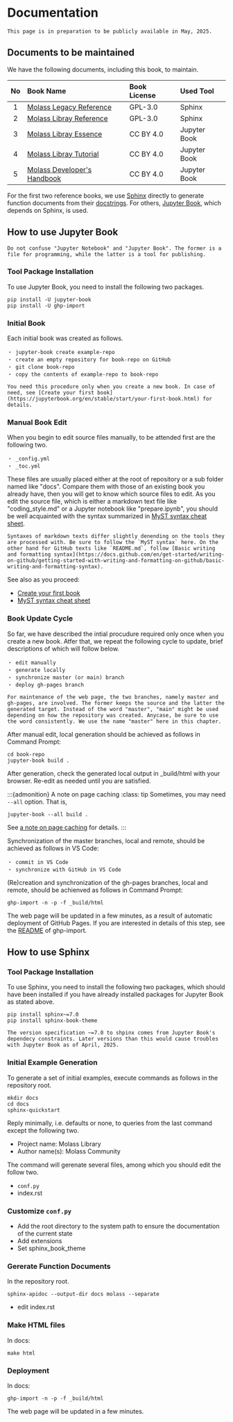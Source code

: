 # Documentation

```{warning}
This page is in preparation to be publicly available in May, 2025.
```

## Documents to be maintained

We have the following documents, including this book, to maintain.

|No |   Book Name           | Book License | Used Tool |
|:-:|:--------------------------|:--------|:-----------|
| 1 |[Molass Legacy Reference](https://freesemt.github.io/molass-legacy/) |GPL-3.0 |Sphinx |
| 2 |[Molass Libray Reference](https://freesemt.github.io/molass-library/)|GPL-3.0 |Sphinx |
| 3 |[Molass Libray Essence](https://freesemt.github.io/molass-essence/)  |CC BY 4.0|Jupyter Book|
| 4 |[Molass Libray Tutorial](https://freesemt.github.io/molass-tutorial/)|CC BY 4.0|Jupyter Book|
| 5 |[Molass Developer's Handbook](https://freesemt.github.io/molass-develop/)|CC BY 4.0|Jupyter Book|

For the first two reference books, we use [Sphinx](https://github.com/sphinx-doc/sphinx) directly to generate function documents from their [docstrings](https://peps.python.org/pep-0257/). For others, [Jupyter Book](https://github.com/jupyter-book/jupyter-book), which depends on Sphinx, is used.

## How to use Jupyter Book

```{note}
Do not confuse "Jupyter Notebook" and "Jupyter Book". The former is a file for programming, while the latter is a tool for publishing.
```

### Tool Package Installation

To use Jupyter Book, you need to install the following two packages.

```
pip install -U jupyter-book
pip install -U ghp-import
```

### Initial Book

Each initial book was created as follows.

    ・ jupyter-book create example-repo
    ・ create an empty repository for book-repo on GitHub
    ・ git clone book-repo
    ・ copy the contents of example-repo to book-repo

```{note}
You need this procedure only when you create a new book. In case of need, see [Create your first book](https://jupyterbook.org/en/stable/start/your-first-book.html) for details.
```

### Manual Book Edit

When you begin to edit source files manually, to be attended first are the following two.

    ・ _config.yml
    ・ _toc.yml

These files are usually placed either at the root of repository or a sub folder named like "docs". Compare them with those of an existing book you already have, then you will get to know which source files to edit. As you edit the source file, which is either a markdown text file like "coding_style.md" or a Jupyter notebook like "prepare.ipynb", you should be well acquainted with the syntax summarized in [MyST syntax cheat sheet](https://jupyterbook.org/en/stable/reference/cheatsheet.html).

```{note}
Syntaxes of markdown texts differ slightly denending on the tools they are processed with. Be sure to follow the `MyST syntax` here. On the other hand for GitHub texts like `README.md`, follow [Basic writing and formatting syntax](https://docs.github.com/en/get-started/writing-on-github/getting-started-with-writing-and-formatting-on-github/basic-writing-and-formatting-syntax).
```

See also as you proceed:

* [Create your first book](https://jupyterbook.org/en/stable/start/your-first-book)
* [MyST syntax cheat sheet](https://jupyterbook.org/en/stable/reference/cheatsheet.html)

### Book Update Cycle

So far, we have described the intial procudure required only once when you create a new book. Atfer that,
we repeat the following cycle to update, brief descriptions of which will follow below.

    ・ edit manually
    ・ generate locally
    ・ synchronize master (or main) branch
    ・ deploy gh-pages branch

```{note}
For maintenance of the web page, the two branches, namely master and gh-pages, are involved. The former keeps the source and the latter the generated target. Instead of the word "master", "main" might be used depending on how the repository was created. Anycase, be sure to use the word consistently. We use the name "master" here in this chapter.
```

After manual edit, local generation should be achieved as follows in Command Prompt:

```none
cd book-repo
jupyter-book build .
```

After generation, check the generated local output in _build/html with your browser. Re-edit as needed until you are satisfied.

:::{admonition} A note on page caching
:class: tip
Sometimes, you may need `--all` option. That is,

```none
jupyter-book --all build .
```

See [a note on page caching](https://jupyterbook.org/en/stable/start/build.html#aside-source-vs-build-files) for details.
:::

Synchronization of the master branches, local and remote, should be achieved as follows in VS Code:

    ・ commit in VS Code
    ・ synchronize with GitHub in VS Code

(Re)creation and synchronization of the gh-pages branches, local and remote, should be achienved as follows in Command Prompt:

```none
ghp-import -n -p -f _build/html
```

The web page will be updated in a few minutes, as a result of automatic deployment of GitHub Pages.
If you are interested in details of this step, see the [README](https://github.com/c-w/ghp-import) of ghp-import.

## How to use Sphinx

### Tool Package Installation

To use Sphinx, you need to install the following two packages, which should have been installed if you have already installed packages for Jupyter Book as stated above.

```none
pip install sphinx~=7.0 
pip install sphinx-book-theme
```

```{note}
The version specification ~=7.0 to shpinx comes from Jupyter Book's dependecy constraints. Later versions than this would cause troubles with Jupyter Book as of April, 2025.
```

### Initial Example Generation

To generate a set of initial examples, execute commands as follows in the repository root.

```none
mkdir docs
cd docs
sphinx-quickstart
```

Reply minimally, i.e. defaults or none, to queries from the last command except the following two. 
* Project name: Molass Library
* Author name(s): Molass Community

The command will gerenate several files, among which you should edit the follow two. 

* `conf.py`
* index.rst

### Customize `conf.py`

* Add the root directory to the system path to ensure the documentation of the current state
* Add extensions
* Set sphinx_book_theme

### Gererate Function Documents

In the repository root.

```none
sphinx-apidoc --output-dir docs molass --separate
```

* edit index.rst

### Make HTML files

In docs:

```none
make html
```

### Deployment

In docs:

```none
ghp-import -n -p -f _build/html
```

The web page will be updated in a few minutes.